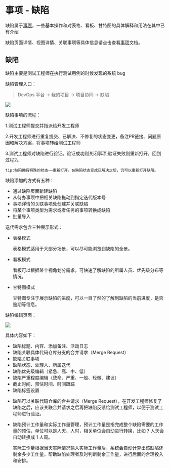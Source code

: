# 事项 - 缺陷

缺陷属于[事项](issue.md)，一些基本操作和对表格、看板、甘特图的具体解释和用法在其中已有介绍

缺陷页面详情、视图详情、关联事项等具体信息请点击查看[事项](issue.md)文档。

## 缺陷

缺陷主要是测试工程师在执行测试用例的时候发现的系统 bug

缺陷管理入口：

>  DevOps 平台 -> 我的项目 -> 项目协同 -> 缺陷

![](http://terminus-paas.oss-cn-hangzhou.aliyuncs.com/paas-doc/2020/09/13/c071ef37-66cf-47ba-a583-0df6f5fc5f7c.png)

缺陷事项的流程：

1.测试工程师提交并指派给开发工程师

2.开发工程师进行重复提交、已解决、不修复的状态变更，备注PR链接、问题原因和解决方案，将事项转给测试工程师

3.测试工程师对缺陷进行验证。验证成功则关闭事项;验证失败则重新打开，回到过程2。

```
tip:缺陷拥有特殊的状态——重新打开。在缺陷状态变成已解决之后，仍可以重新打开缺陷。
```

缺陷添加的方式有五种：

- 通过缺陷页面新建缺陷
- 从待办事项中把相关缺陷拖动到指定迭代版本号
- 事项详情的关联事项处创建并关联缺陷
- 将某个事项类型为需求或者任务的事项转换成缺陷
- 批量导入

迭代需求包含三种展示形式：

- 表格模式

  表格模式适用于大部分场景，可以尽可能浏览到缺陷的全景。

- 看板模式

  看板可以根据某个视角划分需求，可快速了解缺陷的所属人员、优先级分布等情况。

- 甘特图模式

  甘特图专注于展示缺陷的进度，可以一目了然的了解到缺陷的当前进度，是否逾期等信息。

缺陷编辑页面：

[![](http://terminus-paas.oss-cn-hangzhou.aliyuncs.com/paas-doc/2020/09/13/55ceb3de-3d59-4b37-b556-1413a4cd0fff.png)](http://terminus-paas.oss-cn-hangzhou.aliyuncs.com/paas-doc/2020/09/13/c071ef37-66cf-47ba-a583-0df6f5fc5f7c.png)

具体内容如下：
* 缺陷标题、内容、添加备注、活动日志
* 缺陷关联具体代码仓库分支的合并请求（Merge Request）
* 缺陷关联事项
* 缺陷状态、处理人、所属迭代
* 缺陷优先级编辑（紧急、高、中、低）
* 缺陷严重程度编辑（致命、严重、一般、轻微、建议）
* 截止时间、预估时间、时间跟踪
* 缺陷标签设置

- 缺陷可以关联代码仓库的合并请求（Merge Request），在开发工程师修复了缺陷之后，应该关联合并请求之后再把缺陷反馈给测试工程师，以便于测试工程师进行验证。

- 缺陷预计工作量和实际工作量管理，预计工作量是指完成整个缺陷需要的工作量的预估，单位可以是人天、人时，相关单位会自动进行转换，比如 7 人天会自动转换成 1 人周。

  实际工作量根据当天实际情况输入实际工作量后，系统会自动计算出该缺陷还剩余多少工作量，帮助缺陷处理者及时判断剩余工作量，进行后面的合理投入和安排。
